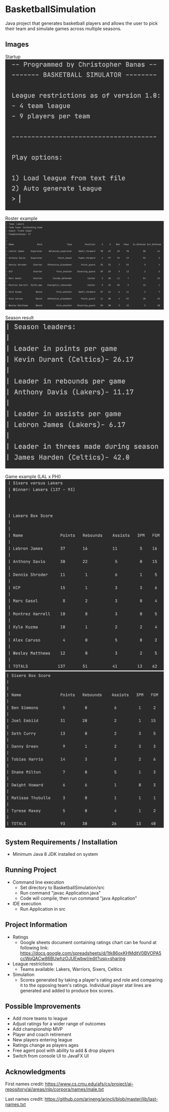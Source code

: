 # BasketballSimulation
Java project that generates basketball players and allows the user to pick 
their team and simulate games across multiple seasons.

## Images
Startup
![startup](images/startup.png)

Roster example
![roster](images/roster.png)

Season result
![result](images/seasonResult.png)

Game example (LAL x PHI)
![lakers](images/lakeGame.png)
![sixers](images/sixerGame.png)
## System Requirements / Installation
- Minimum Java 8 JDK installed on system

## Running Project
- Command line execution
    - Set directory to BasketballSimulation/src
    - Run command "javac Application.java"
    - Code will compile, then run command "java Application"
- IDE execution
    - Run Application in src
    
## Project Information
- Ratings
    - Google sheets document containing ratings chart can be found
    at following link: https://docs.google.com/spreadsheets/d/1tk86oxKHMditV0BVOPA5ccWqQACw86BUwhzOJUEwbwI/edit?usp=sharing
- League restrictions
    - Teams available: Lakers, Warriors, Sixers, Celtics
- Simulation
    - Scores generated by taking a player's rating and role and comparing it to
    the opposing team's ratings. Individual player stat lines are generated and added to
    produce box scores.

## Possible Improvements
- Add more teams to league
- Adjust ratings for a wider range of outcomes
- Add championship MVP
- Player and coach retirement
- New players entering league
- Ratings change as players ages
- Free agent pool with ability to add & drop players
- Switch from console UI to JavaFX UI

## Acknowledgments
First names credit:
https://www.cs.cmu.edu/afs/cs/project/ai-repository/ai/areas/nlp/corpora/names/male.txt

Last names credit:
https://github.com/arineng/arincli/blob/master/lib/last-names.txt

